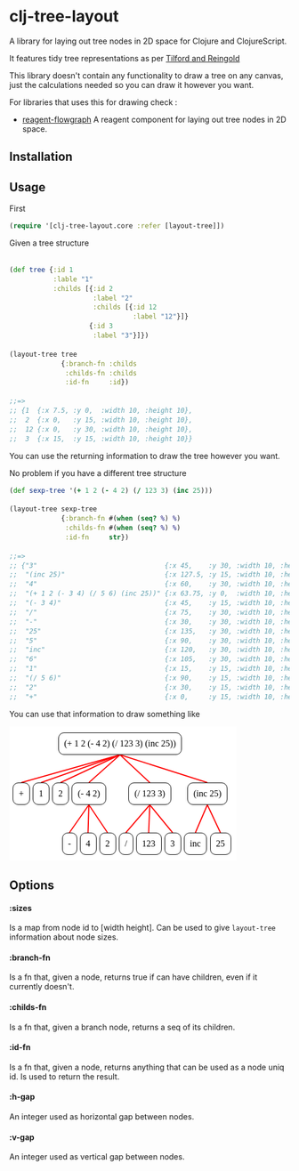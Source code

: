 # clj-tree-layout

A library for laying out tree nodes in 2D space for Clojure and ClojureScript.

It features tidy tree representations as per [Tilford and Reingold](http://hci.stanford.edu/cs448b/f09/lectures/CS448B-20091021-GraphsAndTrees.pdf)

This library doesn't contain any functionality to draw a tree on any canvas, just
the calculations needed so you can draw it however you want.

For libraries that uses this for drawing check :

- [reagent-flowgraph](https://github.com/jpmonettas/reagent-flowgraph) A reagent component for laying out tree nodes in 2D space.

## Installation

## Usage

First

```clojure
(require '[clj-tree-layout.core :refer [layout-tree]])
```

Given a tree structure

```clojure

(def tree {:id 1
           :lable "1"
           :childs [{:id 2
                     :label "2"
                     :childs [{:id 12
                               :label "12"}]}
                    {:id 3
                     :label "3"}]})

(layout-tree tree
             {:branch-fn :childs
              :childs-fn :childs
              :id-fn     :id})

;;=>
;; {1  {:x 7.5, :y 0,  :width 10, :height 10},
;;  2  {:x 0,   :y 15, :width 10, :height 10},
;;  12 {:x 0,   :y 30, :width 10, :height 10},
;;  3  {:x 15,  :y 15, :width 10, :height 10}}

```

You can use the returning information to draw the tree however you want.

No problem if you have a different tree structure

```clojure
(def sexp-tree '(+ 1 2 (- 4 2) (/ 123 3) (inc 25)))

(layout-tree sexp-tree
             {:branch-fn #(when (seq? %) %)
              :childs-fn #(when (seq? %) %)
              :id-fn     str})

;;=>
;; {"3"                                {:x 45,    :y 30, :width 10, :height 10},
;;  "(inc 25)"                         {:x 127.5, :y 15, :width 10, :height 10},
;;  "4"                                {:x 60,    :y 30, :width 10, :height 10},
;;  "(+ 1 2 (- 3 4) (/ 5 6) (inc 25))" {:x 63.75, :y 0,  :width 10, :height 10}                              ,
;;  "(- 3 4)"                          {:x 45,    :y 15, :width 10, :height 10},
;;  "/"                                {:x 75,    :y 30, :width 10, :height 10},
;;  "-"                                {:x 30,    :y 30, :width 10, :height 10},
;;  "25"                               {:x 135,   :y 30, :width 10, :height 10},
;;  "5"                                {:x 90,    :y 30, :width 10, :height 10},
;;  "inc"                              {:x 120,   :y 30, :width 10, :height 10},
;;  "6"                                {:x 105,   :y 30, :width 10, :height 10},
;;  "1"                                {:x 15,    :y 15, :width 10, :height 10},
;;  "(/ 5 6)"                          {:x 90,    :y 15, :width 10, :height 10},
;;  "2"                                {:x 30,    :y 15, :width 10, :height 10},
;;  "+"                                {:x 0,     :y 15, :width 10, :height 10}}

```

You can use that information to draw something like

<img src="/doc/images/sexp-tree.png?raw=true"/>

## Options

#### :sizes

Is a map from node id to [width height]. Can be used to give `layout-tree` information about
node sizes.

#### :branch-fn

Is a fn that, given a node, returns true if can have
children, even if it currently doesn't.

#### :childs-fn

Is a fn that, given a branch node, returns a seq of its
children.

#### :id-fn

Is a fn that, given a node, returns anything that can be used as
a node uniq id. Is used to return the result.

#### :h-gap

An integer used as horizontal gap between nodes.

#### :v-gap

An integer used as vertical gap between nodes.
